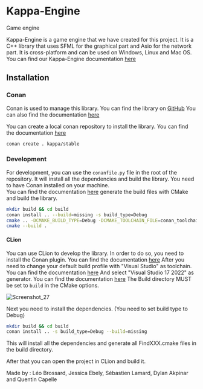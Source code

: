# Kappa-Engine
Game engine

Kappa-Engine is a game engine that we have created for this project. It is a C++ library that uses SFML for the graphical part and Asio for the network part. It is cross-platform and can be used on Windows, Linux and Mac OS.
You can find our Kappa-Engine documentation [here](http://docs.kappa-engine.the-devix.com)

## Installation

### Conan

Conan is used to manage this library. You can find the library on [GitHub](https://github.com/conan-io)
You can also find the documentation [here](https://docs.conan.io)

You can create a local conan repository to install the library. You can find the documentation [here](https://docs.conan.io/en/latest/reference/commands/creator/create.html)
```bash
conan create . kappa/stable
```


### Development

For development, you can use the `conanfile.py` file in the root of the repository. It will install all the dependencies and build the library.
You need to have Conan installed on your machine.  
You can find the documentation [here](https://docs.conan.io/en/latest/installation.html)
generate the build files with CMake and build the library.
```bash
mkdir build && cd build
conan install .. --build=missing -s build_type=Debug
cmake .. -DCMAKE_BUILD_TYPE=Debug -DCMAKE_TOOLCHAIN_FILE=conan_toolchain.cmake
cmake --build .
```


#### CLion

You can use CLion to develop the library. 
In order to do so, you need to install the Conan plugin. You can find the documentation [here](https://plugins.jetbrains.com/plugin/8575-conan)
After you need to change your default build profile with "Visual Studio" as toolchain. You can find the documentation [here](https://docs.conan.io/en/latest/integrations/build_system/cmake/cmake_generator.html#visual-studio)
And select "Visual Studio 17 2022" as generator. You can find the documentation [here](https://docs.conan.io/en/latest/integrations/build_system/cmake/cmake_generator.html#visual-studio)
The Build directory MUST be set to `build` in the CMake options.

![Screenshot_27](https://user-images.githubusercontent.com/6585219/216644812-121d6113-85b0-4d7d-b441-ced12b90e3cd.png)

Next you need to install the dependencies. (You need to set build type to Debug)
```bash
mkdir build && cd build
conan install .. -s build_type=Debug --build=missing
```
This will install all the dependencies and generate all FindXXX.cmake files in the build directory.

After that you can open the project in CLion and build it.

Made by : Léo Brossard, Jessica Ebely, Sébastien Lamard, Dylan Akpinar and Quentin Capelle